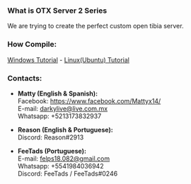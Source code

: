 ### What is OTX Server 2 Series
We are trying to create the perfect custom open tibia server.

### How Compile:
[Windows Tutorial](https://github.com/mattyx14/otxserver/wiki/Compilling-on-Windows) - [Linux(Ubuntu) Tutorial](https://github.com/mattyx14/otxserver/wiki/Compiling-OTX2-on-Ubuntu)

### Contacts:
- <b>Matty (English & Spanish):</b><br>
Facebook: https://www.facebook.com/Mattyx14/<br>
E-mail: darkylive@live.com.mx<br>
Whatsapp: +5213173832937<br>

- <b>Reason (English & Portuguese):</b><br>
Discord: Reason#2913<br>

- <b>FeeTads (Portuguese):</b><br>
E-mail: felps18.082@gmail.com<br>
Whatsapp: +5541984036942<br>
Discord: FeeTads / FeeTads#0246
